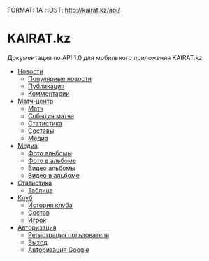 FORMAT: 1A
HOST: http://kairat.kz/api/

# KAIRAT.kz
Документация по API 1.0 для мобильного приложения KAIRAT.kz

+ [Новости](news.md)
    +  [Популярные новости](https://github.com/aviapoisk/prosports-api/blob/master/news.md#Публикации-get-feedspopoffset)
    +  [Публикация](https://github.com/aviapoisk/prosports-api/blob/master/news.md#Публикация)
    +  [Комментарии](https://github.com/aviapoisk/prosports-api/blob/master/news.md#Комментарии-get-feedidcomments)
+ [Матч-центр](games.md)
    +   [Матч](https://github.com/aviapoisk/prosports-api/blob/master/games.md#Обзор-матча)
    +   [События матча](https://github.com/aviapoisk/prosports-api/blob/master/games.md#События-матча)
    +   [Статистика](https://github.com/aviapoisk/prosports-api/blob/master/games.md#Статистика)
    +   [Составы](https://github.com/aviapoisk/prosports-api/blob/master/games.md#Составы)
    +   [Медиа](https://github.com/aviapoisk/prosports-api/blob/master/games.md#Медиа)
+ [Медиа](media.md)
    + [Фото альбомы](https://github.com/aviapoisk/prosports-api/blob/master/media.md#Фотоальбомы-get-photosoffset)
    + [Фото в альбоме](https://github.com/aviapoisk/prosports-api/blob/master/media.md#Фото-в--альбоме-get-photosalbumid)
    + [Видео альбомы](https://github.com/aviapoisk/prosports-api/blob/master/media.md#Видео-альбомы-get-videosoffset)
    + [Видео в альбоме](https://github.com/aviapoisk/prosports-api/blob/master/media.md#Видео-в-альбоме-get-videosalbumid)
+ [Статистика](stats.md)
    + [Таблица](https://github.com/aviapoisk/kairat-api/blob/master/stats.md#Турнирная-таблица)
+ [Клуб](club.md)
    +  [История клуба](https://github.com/aviapoisk/kairat-api/blob/master/club.md#История-клуба)
    +  [Состав](https://github.com/aviapoisk/kairat-api/blob/master/club.md#Состав)
    +  [Игрок](https://github.com/aviapoisk/kairat-api/blob/master/club.md#Игрок)
+ [Авторизация](auth.md)
    + [Регистрация пользователя](https://github.com/aviapoisk/prosports-api/blob/master/auth.md#Регистрация-пользователя-put-auth)
    + [Выход](https://github.com/aviapoisk/prosports-api/blob/master/auth.md#Выход-delete-auth)
    + [Авторизация Google](https://github.com/aviapoisk/prosports-api/blob/master/auth.md#Авторизация-google)

